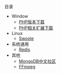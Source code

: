 目录

- Window
  - [PHP版本下载](http://windows.php.net/download/)
  - [PHP相关扩展下载](https://pecl.php.net/package-stats.php)
- Linux
  - [Swoole](https://www.swoole.com/)
- 系统通用
  - [Redis](https://redis.io/)
- 其他
  - [MongoDB中文社区](http://www.mongoing.com)
  - [FFmpeg](http://ffmpeg.org/)
 